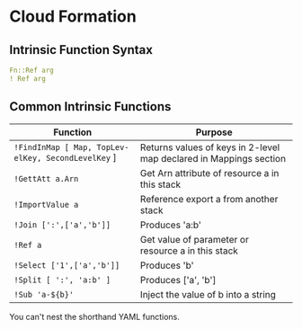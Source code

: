 # Cloud Formation

## Intrinsic Function Syntax
```yaml
Fn::Ref arg
! Ref arg
```

## Common Intrinsic Functions
| Function                                               | Purpose                                                            |  
| ------------------------------------------------------ | ------------------------------------------------------------------ |  
| `!Find­InMap [ Map, TopLev­elKey, Second­Lev­elKey` ]      | Returns values of keys in 2-level map declared in Mappings section |  
| `!GettAtt a.Arn `                                      | Get Arn attribute of resource a in this stack                      |   
| `!Impo­rtValue a`                                       | Reference export a from another stack                              |    
| `!Join [':',[­'a'­,'b']]`                                | Produces 'a:b'                                                     |
| `!Ref a`                                               | Get value of parameter or resource a in this stack                 |
| `!Select ['1',[­'a'­,'b']]`                              | Produces 'b'                                                       |
| `!Split [ ':', 'a:b' ]`                                | Produces ['a', 'b']                                                |
| `!Sub 'a-${b}'`                                        | Inject the value of b into a string                                |

You can't nest the shorthand YAML functions.

